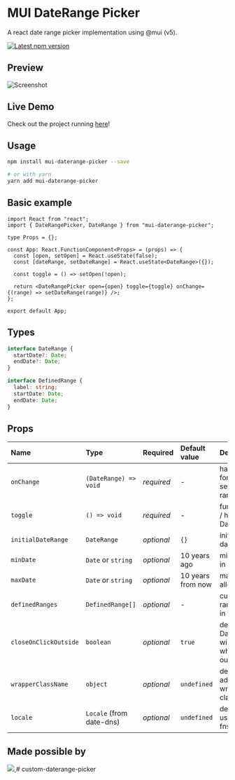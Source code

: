 # MUI DateRange Picker

A react date range picker implementation using @mui (v5).

<a href='https://www.npmjs.com/package/mui-daterange-picker'>
    <img src='https://img.shields.io/npm/v/mui-daterange-picker.svg' alt='Latest npm version'>
</a>

## Preview

![Screenshot](/screenshot.png?raw=true "Screenshot")

## Live Demo

Check out the project running [here](https://codesandbox.io/s/mui-daterange-picker-playground-for-pb-r9rmn?file=/src/App.js)!

## Usage

```bash
npm install mui-daterange-picker --save

# or with yarn
yarn add mui-daterange-picker
```

## Basic example

```tsx
import React from "react";
import { DateRangePicker, DateRange } from "mui-daterange-picker";

type Props = {};

const App: React.FunctionComponent<Props> = (props) => {
  const [open, setOpen] = React.useState(false);
  const [dateRange, setDateRange] = React.useState<DateRange>({});

  const toggle = () => setOpen(!open);

  return <DateRangePicker open={open} toggle={toggle} onChange={(range) => setDateRange(range)} />;
};

export default App;
```

## Types

```ts
interface DateRange {
  startDate?: Date;
  endDate?: Date;
}

interface DefinedRange {
  label: string;
  startDate: Date;
  endDate: Date;
}
```

## Props

| Name                  | Type                     | Required   | Default value     | Description                                                           |
| :-------------------- | :----------------------- | :--------- | :---------------- | :-------------------------------------------------------------------- |
| `onChange`            | `(DateRange) => void`    | _required_ | -                 | handler function for providing selected date range                    |
| `toggle`              | `() => void`             | _required_ | -                 | function to show / hide the DateRangePicker                           |
| `initialDateRange`    | `DateRange`              | _optional_ | `{}`              | initially selected date range                                         |
| `minDate`             | `Date` or `string`       | _optional_ | 10 years ago      | min date allowed in range                                             |
| `maxDate`             | `Date` or `string`       | _optional_ | 10 years from now | max date allowed in range                                             |
| `definedRanges`       | `DefinedRange[]`         | _optional_ | -                 | custom defined ranges to show in the list                             |
| `closeOnClickOutside` | `boolean`                | _optional_ | `true`            | defines if DateRangePicker will be closed when clicking outside of it |
| `wrapperClassName`    | `object`                 | _optional_ | `undefined`       | defines additional wrapper style classes                              |
| `locale`              | `Locale` (from date-dns) | _optional_ | `undefined`       | defines locale to use (from date-fns package)                         |

## Made possible by

<a href="https://github.com/ricard33/mui-daterange-picker/graphs/contributors">
  <img src="https://contributors-img.web.app/image?repo=ricard33/mui-daterange-picker" />
</a>
#   c u s t o m - d a t e r a n g e - p i c k e r  
 